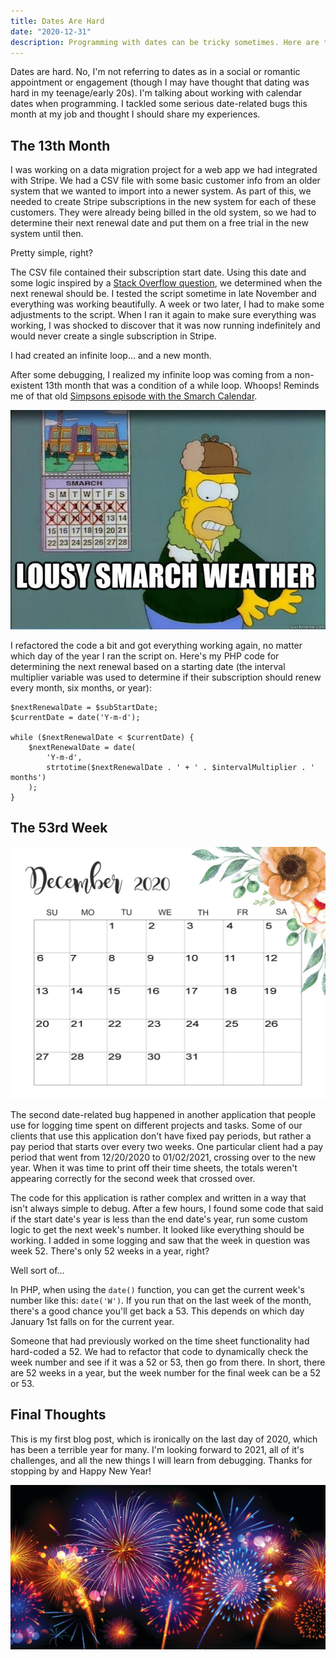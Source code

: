 ```yaml
---
title: Dates Are Hard
date: "2020-12-31"
description: Programming with dates can be tricky sometimes. Here are two issues that I encountered this month on different projects and how I solved them.
---
```


Dates are hard. No, I'm not referring to dates as in a social or romantic appointment or engagement (though I may have thought that dating was hard in my teenage/early 20s). I'm talking about working with calendar dates when programming. I tackled some serious date-related bugs this month at my job and thought I should share my experiences.

## The 13th Month

I was working on a data migration project for a web app we had integrated with Stripe. We had a CSV file with some basic customer info from an older system that we wanted to import into a newer system. As part of this, we needed to create Stripe subscriptions in the new system for each of these customers. They were already being billed in the old system, so we had to determine their next renewal date and put them on a free trial in the new system until then.

Pretty simple, right?

The CSV file contained their subscription start date. Using this date and some logic inspired by a [Stack Overflow question](https://stackoverflow.com/questions/14635901/how-do-i-get-next-occurrence-of-a-certain-day-of-the-month), we determined when the next renewal should be. I tested the script sometime in late November and everything was working beautifully. A week or two later, I had to make some adjustments to the script. When I ran it again to make sure everything was working, I was shocked to discover that it was now running indefinitely and would never create a single subscription in Stripe.

I had created an infinite loop... and a new month.

After some debugging, I realized my infinite loop was coming from a non-existent 13th month that was a condition of a while loop. Whoops! Reminds me of that old [Simpsons episode with the Smarch Calendar](https://www.youtube.com/watch?v=eR8YUj3C9lI).

![The 13th Month, Smarch, from the Simpsons](./smarch.jpg)

I refactored the code a bit and got everything working again, no matter which day of the year I ran the script on. Here's my PHP code for determining the next renewal based on a starting date (the interval multiplier variable was used to determine if their subscription should renew every month, six months, or year):

```
$nextRenewalDate = $subStartDate;
$currentDate = date('Y-m-d');

while ($nextRenewalDate < $currentDate) {
    $nextRenewalDate = date(
        'Y-m-d',
        strtotime($nextRenewalDate . ' + ' . $intervalMultiplier . ' months')
    );
}
```

## The 53rd Week

![December 2020 Calendar](./calendar.jpg)

The second date-related bug happened in another application that people use for logging time spent on different projects and tasks. Some of our clients that use this application don't have fixed pay periods, but rather a pay period that starts over every two weeks. One particular client had a pay period that went from 12/20/2020 to 01/02/2021, crossing over to the new year. When it was time to print off their time sheets, the totals weren't appearing correctly for the second week that crossed over.

The code for this application is rather complex and written in a way that isn't always simple to debug. After a few hours, I found some code that said if the start date's year is less than the end date's year, run some custom logic to get the next week's number. It looked like everything should be working. I added in some logging and saw that the week in question was week 52. There's only 52 weeks in a year, right?

Well sort of...

In PHP, when using the `date()` function, you can get the current week's number like this: `date('W')`. If you run that on the last week of the month, there's a good chance you'll get back a 53. This depends on which day January 1st falls on for the current year.

Someone that had previously worked on the time sheet functionality had hard-coded a 52. We had to refactor that code to dynamically check the week number and see if it was a 52 or 53, then go from there. In short, there are 52 weeks in a year, but the week number for the final week can be a 52 or 53.

## Final Thoughts

This is my first blog post, which is ironically on the last day of 2020, which has been a terrible year for many. I'm looking forward to 2021, all of it's challenges, and all the new things I will learn from debugging. Thanks for stopping by and Happy New Year!

![Fireworks](./fireworks.jpg)
